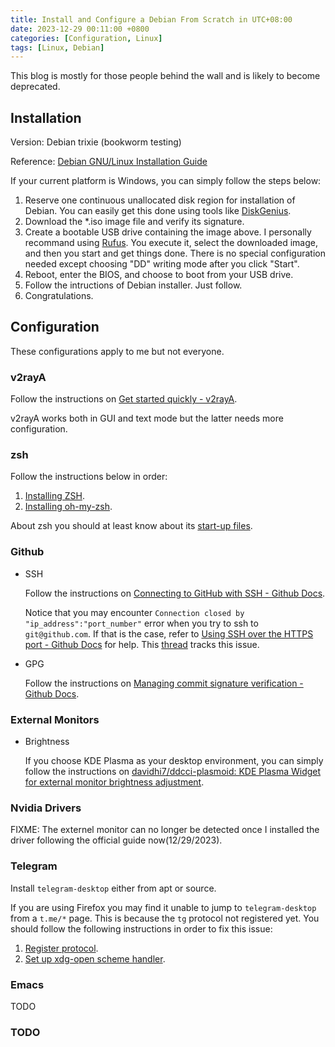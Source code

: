```yaml
---
title: Install and Configure a Debian From Scratch in UTC+08:00
date: 2023-12-29 00:11:00 +0800
categories: [Configuration, Linux]
tags: [Linux, Debian]
---
```


This blog is mostly for those people behind the wall and is likely to become deprecated.

## Installation

Version: Debian trixie (bookworm testing)

Reference: [Debian GNU/Linux Installation Guide](https://d-i.debian.org/manual/en.amd64/index.html)

If your current platform is Windows, you can simply follow the steps below:
1. Reserve one continuous unallocated disk region for installation of Debian. You can easily get this done using tools like [DiskGenius](https://www.diskgenius.com/).
2. Download the *.iso image file and verify its signature.
3. Create a bootable USB drive containing the image above. I personally recommand using [Rufus](https://rufus.ie). You execute it, select the downloaded image, and then you start and get things done. There is no special configuration needed except choosing "DD" writing mode after you click "Start".
4. Reboot, enter the BIOS, and choose to boot from your USB drive.
5. Follow the intructions of Debian installer. Just follow.
6. Congratulations.

## Configuration

These configurations apply to me but not everyone.

### v2rayA

Follow the instructions on [Get started quickly - v2rayA](https://v2raya.org/en/docs/prologue/quick-start/).

v2rayA works both in GUI and text mode but the latter needs more configuration.

### zsh

Follow the instructions below in order:
1. [Installing ZSH](https://github.com/ohmyzsh/ohmyzsh/wiki/Installing-ZSH).
2. [Installing oh-my-zsh](https://ohmyz.sh/#install).

About zsh you should at least know about its [start-up files](https://zsh.sourceforge.io/Intro/intro_3.html?ref=zerotohero.dev).

### Github

- SSH

  Follow the instructions on [Connecting to GitHub with SSH - Github Docs](https://docs.github.com/en/authentication/connecting-to-github-with-ssh).

  Notice that you may encounter `Connection closed by "ip_address":"port_number"` error when you try to ssh to `git@github.com`. If that is the case, refer to [Using SSH over the HTTPS port - Github Docs](https://docs.github.com/en/authentication/troubleshooting-ssh/using-ssh-over-the-https-port) for help. This [thread](https://github.com/orgs/community/discussions/55269) tracks this issue.

- GPG

  Follow the instructions on [Managing commit signature verification - Github Docs](https://docs.github.com/en/authentication/managing-commit-signature-verification).

### External Monitors

- Brightness

  If you choose KDE Plasma as your desktop environment, you can simply follow the instructions on [davidhi7/ddcci-plasmoid: KDE Plasma Widget for external monitor brightness adjustment](https://github.com/davidhi7/ddcci-plasmoid#readme).

### Nvidia Drivers

FIXME: The externel monitor can no longer be detected once I installed the driver following the official guide now(12/29/2023).

### Telegram

Install `telegram-desktop` either from apt or source.

If you are using Firefox you may find it unable to jump to `telegram-desktop` from a `t.me/*` page. This is because the `tg` protocol not registered yet. You should follow the following instructions in order to fix this issue:
1. [Register protocol](http://kb.mozillazine.org/Register_protocol#Linux).
2. [Set up xdg-open scheme handler](https://wiki.archlinux.org/title/Telegram#xdg-open_scheme_handler).

### Emacs

TODO

### TODO
